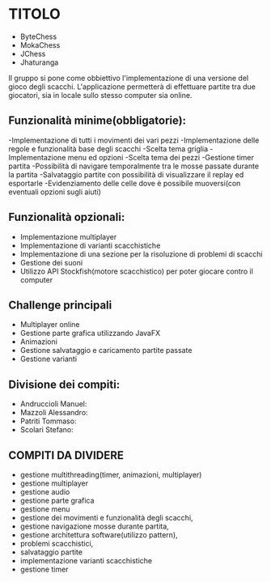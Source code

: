 # TITOLO
* ByteChess
* MokaChess
* JChess
* Jhaturanga

Il gruppo si pone come obbiettivo l'implementazione di una versione del gioco degli scacchi.
L'applicazione permetterà di effettuare partite tra due giocatori, sia in locale sullo stesso computer sia online.

## Funzionalità minime(obbligatorie):

-Implementazione di tutti i movimenti dei vari pezzi
-Implementazione delle regole e funzionalità base degli scacchi
-Scelta tema griglia
-Implementazione menu ed opzioni
-Scelta tema dei pezzi
-Gestione timer partita
-Possibilità di navigare temporalmente tra le mosse passate durante la partita
-Salvataggio partite con possibilità di visualizzare il replay ed esportarle
-Evidenziamento delle celle dove è possibile muoversi(con eventuali opzioni sugli aiuti)

## Funzionalità opzionali:

- Implementazione multiplayer
- Implementazione di varianti scacchistiche 
- Implementazione di una sezione per la risoluzione di problemi di scacchi
- Gestione dei suoni
- Utilizzo API Stockfish(motore scacchistico) per poter giocare contro il computer


## Challenge principali

- Multiplayer online
- Gestione parte grafica utilizzando JavaFX
- Animazioni
- Gestione salvataggio e caricamento partite passate
- Gestione varianti

## Divisione dei compiti:

- Andruccioli Manuel:
- Mazzoli Alessandro:
- Patriti Tommaso:
- Scolari Stefano: 

## COMPITI DA DIVIDERE
* gestione multithreading(timer, animazioni, multiplayer)
* gestione multiplayer
* gestione audio
* gestione parte grafica
* gestione menu
* gestione dei movimenti e funzionalità degli scacchi,
* gestione navigazione mosse durante partita,
* gestione architettura software(utilizzo pattern),
* problemi scacchistici,
* salvataggio partite
* implementazione varianti scacchistiche
* gestione timer

